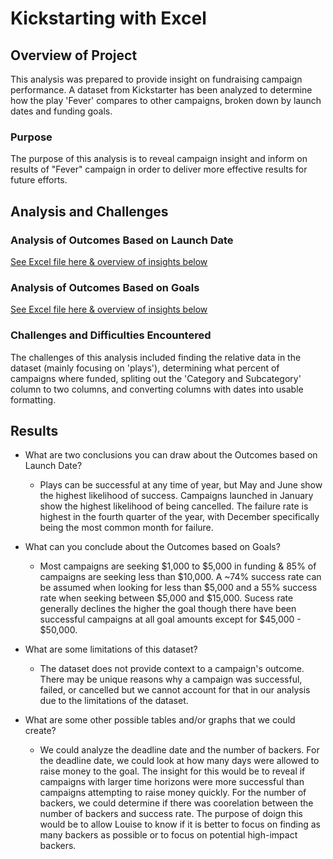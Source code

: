 # Kickstarting with Excel

## Overview of Project
This analysis was prepared to provide insight on fundraising campaign performance. A dataset from Kickstarter has been analyzed to determine how the play 'Fever' compares to other campaigns, broken down by launch dates and funding goals. 

### Purpose
The purpose of this analysis is to reveal campaign insight and inform on results of "Fever" campaign in order to deliver more effective results for future efforts.

## Analysis and Challenges

### Analysis of Outcomes Based on Launch Date
[See Excel file here & overview of insights below](https://github.com/ChalmersMJason/kickstarter-analysis/blob/main/Kickstarter_Challenge.zip)

### Analysis of Outcomes Based on Goals
[See Excel file here & overview of insights below](https://github.com/ChalmersMJason/kickstarter-analysis/blob/main/Kickstarter_Challenge.zip)

### Challenges and Difficulties Encountered
The challenges of this analysis included finding the relative data in the dataset (mainly focusing on 'plays'), determining what percent of campaigns where funded, spliting out the 'Category and Subcategory' column to two columns, and converting columns with dates into usable formatting.

## Results

- What are two conclusions you can draw about the Outcomes based on Launch Date? 
  - Plays can be successful at any time of year, but May and June show the highest likelihood of success. Campaigns launched in January show the highest likelihood of being cancelled. The failure rate is highest in the fourth quarter of the year, with December specifically being the most common month for failure. 

- What can you conclude about the Outcomes based on Goals? 
  -  Most campaigns are seeking $1,000 to $5,000 in funding & 85% of campaigns are seeking less than $10,000. A ~74% success rate can be assumed when looking for less than $5,000 and a 55% success rate when seeking between $5,000 and $15,000. Sucess rate generally declines the higher the goal though there have been successful campaigns at all goal amounts except for $45,000 - $50,000.

- What are some limitations of this dataset?
  -  The dataset does not provide context to a campaign's outcome. There may be unique reasons why a campaign was successful, failed, or cancelled but we cannot account for that in our analysis due to the limitations of the dataset. 

- What are some other possible tables and/or graphs that we could create?
  - We could analyze the deadline date and the number of backers. For the deadline date, we could look at how many days were allowed to raise money to the goal. The insight for this would be to reveal if campaigns with larger time horizons were more successful than campaigns attempting to raise money quickly. For the number of backers, we could determine if there was coorelation between the number of backers and success rate. The purpose of doign this would be to allow Louise to know if it is better to focus on finding as many backers as possible or to focus on potential high-impact backers. 
